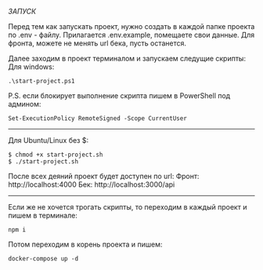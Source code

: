 _ЗАПУСК_

Перед тем как запускать проект, нужно создать в каждой папке проекта по .env - файлу. Прилагается .env.example, помещаете свои данные. Для фронта, можете не менять url бека, пусть останется.

Далее заходим в проект терминалом и запускаем следущие скрипты:
Для windows:

```
.\start-project.ps1
```

P.S. если блокирует выполнение скрипта пишем в PowerShell под админом:

```
Set-ExecutionPolicy RemoteSigned -Scope CurrentUser
```

---

Для Ubuntu/Linux без $:

```
$ chmod +x start-project.sh
$ ./start-project.sh
```

После всех деяний проект будет доступен по url:
Фронт: http://localhost:4000
Бек: http://localhost:3000/api

---

Если же не хочется трогать скрипты, то переходим в каждый проект и пишем в терминале:

```
npm i
```

Потом переходим в корень проекта и пишем:

```
docker-compose up -d
```
